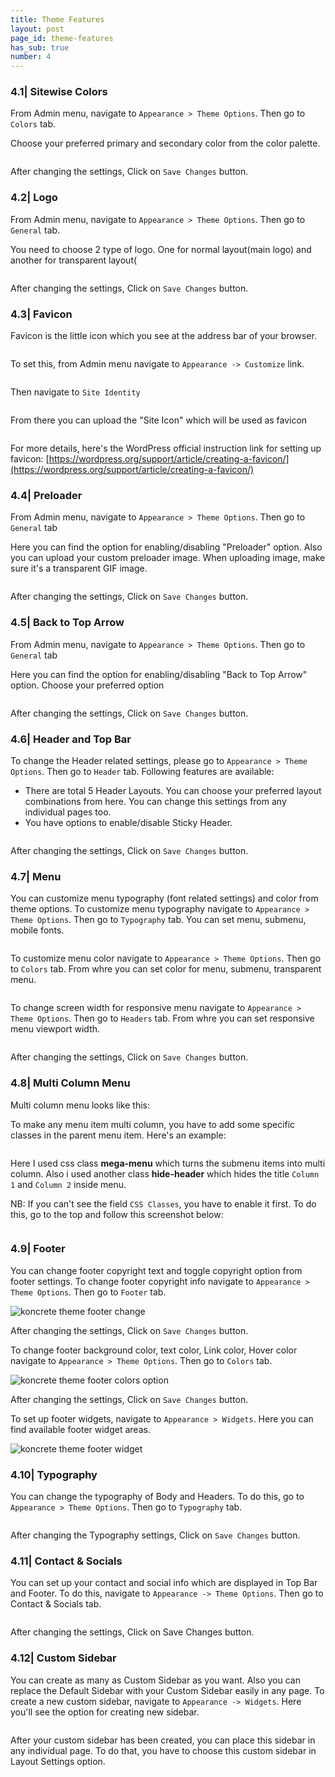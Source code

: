 ```yaml
---
title: Theme Features
layout: post
page_id: theme-features
has_sub: true
number: 4
---
```


### 4.1| Sitewise Colors

From Admin menu, navigate to `Appearance > Theme Options`. Then go to `Colors` tab.


Choose your preferred primary and secondary color from the color palette.

<img alt="" src="{{ 'assets/images/koncrete_theme/theme-features/tf.1.jpg' | relative_url }}">

After changing the settings, Click on `Save Changes` button.

### 4.2| Logo

From Admin menu, navigate to `Appearance > Theme Options`. Then go to `General` tab.

You need to  choose   2 type of logo. One for normal layout(main logo) and another for transparent layout(

<img alt="" src="{{ 'assets/images/koncrete_theme/theme-features/tf.2.jpg' | relative_url }}">

After changing the settings, Click on `Save Changes` button.


### 4.3| Favicon

Favicon is the little icon which you see at the address bar of your browser.   

<img alt="" src="{{ 'assets/images/koncrete_theme/theme-features/what-is-favicon.jpg' | relative_url }}">     


To set this, from Admin menu navigate to `Appearance -> Customize` link.    

<img alt="" src="{{ 'assets/images/koncrete_theme/theme-features/customize-click.jpg' | relative_url }}">     


Then navigate to `Site Identity`

<img alt="" src="{{ 'assets/images/koncrete_theme/theme-features/site-identity-click.jpg' | relative_url }}">     


From there you can upload the "Site Icon" which will be used as favicon

<img alt="" src="{{ 'assets/images/koncrete_theme/theme-features/change-favicon.jpg' | relative_url }}">     

For more details, here's the WordPress official instruction link for setting up favicon: [https://wordpress.org/support/article/creating-a-favicon/](https://wordpress.org/support/article/creating-a-favicon/)

<!-- for here image position will be negetive 1 -->
### 4.4| Preloader

From Admin menu, navigate to `Appearance > Theme Options`. Then go to `General` tab

Here you can find the option for enabling/disabling "Preloader" option. Also you can upload your custom preloader image. When uploading image, make sure it's a transparent GIF image.

<img alt="" src="{{ 'assets/images/koncrete_theme/theme-features/tf.3.jpg' | relative_url }}">

After changing the settings, Click on `Save Changes` button.

### 4.5| Back to Top Arrow

From Admin menu, navigate to `Appearance > Theme Options`. Then go to `General` tab

Here you can find the option for enabling/disabling "Back to Top Arrow" option. Choose your preferred option

<img alt="" src="{{ 'assets/images/koncrete_theme/theme-features/tf.4.jpg' | relative_url }}">

After changing the settings, Click on `Save Changes` button.

### 4.6| Header and Top Bar

To change the Header related settings, please go to `Appearance > Theme Options`. Then go to `Header` tab. Following features are available:

* There are total 5 Header Layouts. You can choose your preferred layout combinations from here. You can change this settings from any individual pages too.
* You have options to enable/disable Sticky Header.

<img alt="" src="{{ 'assets/images/koncrete_theme/theme-features/tf.5.jpg' | relative_url }}">

After changing the settings, Click on `Save Changes` button.

### 4.7| Menu

You can customize menu typography (font related settings) and color from theme options.
To customize menu typography navigate to `Appearance > Theme Options`. Then go to `Typography` tab.
You can set menu, submenu, mobile fonts.

<img alt="" src="{{ 'assets/images/koncrete_theme/theme-features/tf.6.jpg' | relative_url }}">

To customize menu color navigate to `Appearance > Theme Options`. Then go to `Colors` tab. From whre you can set color for menu, submenu, transparent menu.

<img alt="" src="{{ 'assets/images/koncrete_theme/theme-features/tf.6.2.jpg' | relative_url }}">

To change screen width for responsive menu navigate to `Appearance > Theme Options`. Then go to `Headers` tab. From whre you can set responsive menu viewport width.

<img alt="" src="{{ 'assets/images/koncrete_theme/theme-features/tf.6.3.jpg' | relative_url }}">

After changing the settings, Click on `Save Changes` button.

### 4.8| Multi Column Menu

Multi column menu looks like this:

To make any menu item multi column, you have to add some specific classes in the parent menu item. Here's an example:

<img alt="" src="{{ 'assets/images/koncrete_theme/theme-features/tf.7.jpg' | relative_url }}">

Here I used css class **mega-menu** which turns the submenu items into multi column. Also i used another class **hide-header** which hides the title `Column 1` and `Column 2` inside menu.

NB: If you can't see the field `CSS Classes`, you have to enable it first. To do this, go to the top and follow this screenshot below:

<img alt="" src="{{ 'assets/images/koncrete_theme/theme-features/tf.7.2.jpg' | relative_url }}">

### 4.9| Footer
You can change footer copyright text and toggle copyright option from footer settings. To change footer copyright info
navigate to `Appearance > Theme Options`. Then go to `Footer` tab.

<img alt="koncrete theme footer change" src="{{ 'assets/images/koncrete_theme/theme-features/tf.8.1.jpg' | relative_url }}">

After changing the settings, Click on `Save Changes` button.

To change footer background color, text color, Link color, Hover color navigate to `Appearance > Theme Options`. Then go to `Colors` tab.

<img alt="koncrete theme footer colors option" src="{{ 'assets/images/koncrete_theme/theme-features/tf.8.2.jpg' | relative_url }}">

After changing the settings, Click on `Save Changes` button.

To set up footer widgets, navigate to `Appearance > Widgets`. Here you can find available footer widget areas.

<img alt="koncrete theme footer widget" src="{{ 'assets/images/koncrete_theme/theme-features/tf.8.3.jpg' | relative_url }}">

### 4.10| Typography

You can change the typography of Body and Headers. To do this, go to `Appearance > Theme Options`. Then go to `Typography` tab.

<img alt="" src="{{ 'assets/images/koncrete_theme/theme-features/tf.9.jpg' | relative_url }}">

After changing the Typography settings, Click on `Save Changes` button.

### 4.11| Contact & Socials

You can set up your contact and social info which are displayed in Top Bar and Footer. To do this, navigate to `Appearance -> Theme Options`. Then go to Contact & Socials tab.

<img alt="" src="{{ 'assets/images/koncrete_theme/theme-features/tf.10.jpg' | relative_url }}">

After changing the settings, Click on Save Changes button.

### 4.12| Custom Sidebar
You can create as many as Custom Sidebar as you want. Also you can replace the Default Sidebar with your Custom Sidebar easily in any page. To create a new custom sidebar, navigate to `Appearance -> Widgets`. Here you'll see the option for creating new sidebar.

<img alt="" src="{{ 'assets/images/koncrete_theme/theme-features/tf.11.jpg' | relative_url }}">




After your custom sidebar has been created, you can place this sidebar in any individual page. To do that, you have to choose this custom sidebar in Layout Settings option.
